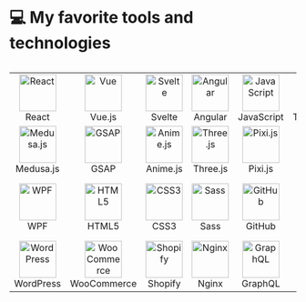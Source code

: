 
# 💻 My favorite tools and technologies
<div style="display: flex; align-items: flex-start; align: center"> <table align="center"> <tr> <td align="center" width="96"> <img src="https://techstack-generator.vercel.app/react-icon.svg" alt="React" width="65" height="65" /> <br>React </td> <td align="center" width="96"> <img src="https://skillicons.dev/icons?i=vue" alt="Vue" width="65" height="65" /> <br>Vue.js </td> <td align="center" width="96"> <img src="https://skillicons.dev/icons?i=svelte" alt="Svelte" width="65" height="65" /> <br>Svelte </td> <td align="center" width="96"> <img src="https://skillicons.dev/icons?i=angular" alt="Angular" width="65" height="65" /> <br>Angular </td> <td align="center" width="96"> <img src="https://skillicons.dev/icons?i=javascript" alt="JavaScript" width="65" height="65" /> <br>JavaScript </td> <td align="center" width="96"> <img src="https://techstack-generator.vercel.app/ts-icon.svg" alt="TypeScript" width="65" height="65" /> <br>TypeScript </td> <td align="center" width="96"> <img src="https://skillicons.dev/icons?i=python" alt="Python" width="65" height="65" /> <br>Python </td> <td align="center" width="96"> <img src="https://skillicons.dev/icons?i=mui" alt="MUI" width="65" height="65" /> <br>MUI </td> <td align="center" width="96"> <img src="https://skillicons.dev/icons?i=laravel" alt="Laravel" width="65" height="65" /> <br>Laravel </td> </tr> <tr> <td align="center" width="96"> <img src="https://skillicons.dev/icons?i=medusajs" alt="Medusa.js" width="65" height="65" /> <br>Medusa.js </td> <td align="center" width="96"> <img src="https://avatars.githubusercontent.com/u/2386673?s=48&v=4" alt="GSAP" width="65" height="65" /> <br>GSAP </td> <td align="center" width="96"> <img src="https://skillicons.dev/icons?i=anime" alt="Anime.js" width="65" height="65" /> <br>Anime.js </td> <td align="center" width="96"> <img src="https://skillicons.dev/icons?i=threejs" alt="Three.js" width="65" height="65" /> <br>Three.js </td> <td align="center" width="96"> <img src="https://avatars.githubusercontent.com/u/5406849?s=200&v=4" alt="Pixi.js" width="65" height="65" /> <br>Pixi.js </td> <td align="center" width="96"> <img src="https://skillicons.dev/icons?i=canvas" alt="Canvas" width="65" height="65" /> <br>Canvas </td> <td align="center" width="96"> <img src="https://skillicons.dev/icons?i=fabricjs" alt="Fabric.js" width="65" height="65" /> <br>Fabric.js </td> <td align="center" width="96"> <img src="https://skillicons.dev/icons?i=svg" alt="SVG" width="65" height="65" /> <br>SVG </td> <td align="center" width="96"> <img src="https://skillicons.dev/icons?i=qml" alt="QML" width="65" height="65" /> <br>QML </td> </tr> <tr> <td align="center" width="96"> <img src="https://falconsoft-group.com/assets/images/technologies/wpf_vector.svg" alt="WPF" width="65" height="65" /> <br>WPF </td> <td align="center" width="96"> <img src="https://skillicons.dev/icons?i=html" alt="HTML5" width="65" height="65" /> <br>HTML5 </td> <td align="center" width="96"> <img src="https://skillicons.dev/icons?i=css" alt="CSS3" width="65" height="65" /> <br>CSS3 </td> <td align="center" width="96"> <img src="https://skillicons.dev/icons?i=sass" alt="Sass" width="65" height="65" /> <br>Sass </td> <td align="center" width="96"> <img src="https://skillicons.dev/icons?i=github" alt="GitHub" width="65" height="65" /> <br>GitHub </td> <td align="center" width="96"> <img src="https://skillicons.dev/icons?i=git" alt="Git" width="65" height="65" /> <br>Git </td> <td align="center" width="96"> <img src="https://skillicons.dev/icons?i=vscode" alt="VS Code" width="65" height="65" /> <br>VS Code </td> <td align="center" width="96"> <img src="https://skillicons.dev/icons?i=webpack" alt="Webpack" width="65" height="65" /> <br>Webpack </td> <td align="center" width="96"> <img src="https://skillicons.dev/icons?i=chrome" alt="Chrome Extensions" width="65" height="65" /> <br>Chrome Extensions </td> </tr> <tr> <td align="center" width="96"> <img src="https://skillicons.dev/icons?i=wordpress" alt="WordPress" width="65" height="65" /> <br>WordPress </td> <td align="center" width="96"> <img src="https://www.shareicon.net/data/128x128/2015/09/25/107059_development_512x512.png" alt="WooCommerce" width="65" height="65" /> <br>WooCommerce </td> <td align="center" width="96"> <img src="https://www.svgrepo.com/show/303503/shopify-logo.svg" alt="Shopify" width="65" height="65" /> <br>Shopify </td> <td align="center" width="96"> <img src="https://skillicons.dev/icons?i=nginx" alt="Nginx" width="65" height="65" /> <br>Nginx </td> <td align="center" width="96"> <img src="https://skillicons.dev/icons?i=graphql" alt="GraphQL" width="65" height="65" /> <br>GraphQL </td> <td align="center" width="96"> <img src="https://skillicons.dev/icons?i=postman" alt="Postman" width="65" height="65" /> <br>Postman </td> <td align="center" width="96"> <img src="https://skillicons.dev/icons?i=openai" alt="ChatGPT" width="65" height="65" /> <br>ChatGPT </td> <td align="center" width="96"> <img src="https://skillicons.dev/icons?i=jira" alt="Jira" width="65" height="65" /> <br>Jira </td> <td align="center" width="96"> <img src="https://skillicons.dev/icons?i=salesforce" alt="Salesforce" width="65" height="65" /> <br>Salesforce </td> </tr> </table> </div>
